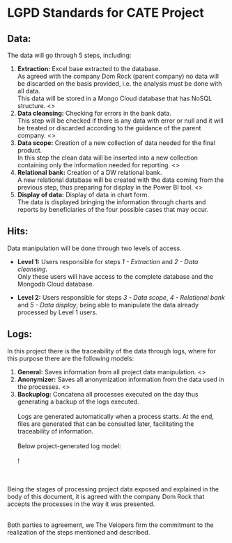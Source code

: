 # LGPD Standards for CATE Project

## Data:

The data will go through 5 steps, including:

1. **Extraction:** Excel base extracted to the database. 
<br> As agreed with the company Dom Rock (parent company) no data will be discarded on the basis provided, i.e. the analysis must be done with all data. 
<br> This data will be stored in a Mongo Cloud database that has NoSQL structure.  <><br>
2. **Data cleansing:** Checking for errors in the bank data. 
<br> This step will be checked if there is any data with error or null and it will be treated or discarded according to the guidance of the parent company.  <><br>
3. **Data scope:** Creation of a new collection of data needed for the final product. 
<br> In this step the clean data will be inserted into a new collection containing only the information needed for reporting.  <><br>
4. **Relational bank:** Creation of a DW relational bank. 
<br> A new relational database will be created with the data coming from the previous step, thus preparing for display in the Power BI tool.  <><br>
5. **Display of data:** Display of data in chart form. 
<br> The data is displayed bringing the information through charts and reports by beneficiaries of the four possible cases that may occur. 

## Hits:

Data manipulation will be done through two levels of access. 

* **Level 1:** Users responsible for steps *1 - Extraction* and *2 - Data cleansing*. 
<br> Only these users will have access to the complete database and the Mongodb Cloud database. 

* **Level 2:** Users responsible for steps *3 - Data scope*, *4 - Relational bank* and *5 - Data display*, being able to manipulate the data already processed by Level 1 users. 

## Logs:

In this project there is the traceability of the data through logs, where for this purpose there are 
the following models:

1. **General:** Saves information from all project data manipulation.  <><br>
2. **Anonymizer:** Saves all anonymization information from the data used in the processes.  <><br>
3. **Backuplog:** Concatena all processes executed on the day thus generating a backup of the logs executed.
<br><br> Logs are generated automatically when a process starts. At the end, files are generated that can be consulted later, facilitating the traceability of information.
<br><br> Below project-generated log model: <br><br>
 ! [](https://github.com/API-6-SEMESTRE/Documentacao/blob/main/LGPD/imagens/imagemLog.png)

<br><br> Being the stages of processing project data exposed and explained in the body of this document, it is agreed with the company Dom Rock that accepts the processes in the way it was presented.

<br> Both parties to agreement, we The Velopers firm the commitment to the realization of the steps mentioned and described.
